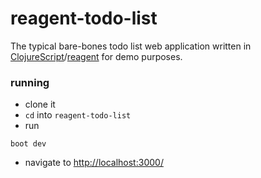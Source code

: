 # reagent-todo-list

The typical bare-bones todo list web application written in [ClojureScript](https://github.com/clojure/clojurescript)/[reagent](https://reagent-project.github.io/) for demo purposes.

### running

* clone it
* `cd` into `reagent-todo-list`
* run

```
boot dev
```

* navigate to [http://localhost:3000/](http://localhost:3000/)

